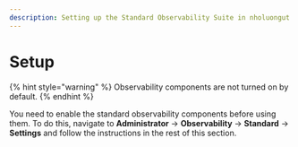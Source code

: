 ```yaml
---
description: Setting up the Standard Observability Suite in nholuongut
---
```


# Setup

{% hint style="warning" %}
Observability components are not turned on by default.&#x20;
{% endhint %}

You need to enable the standard observability components before using them. To do this, navigate to **Administrator** -> **Observability** -> **Standard** -> **Settings** and follow the instructions in the rest of this section.
